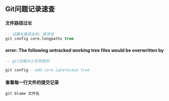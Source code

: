 ## Git问题记录速查



#### 文件路径过长

```sql
-- 设置长路径支持，再添加
git config core.longpaths true
```





####  error: The following untracked working tree files would be overwritten by

```sql
-- git忽略大小写导致的

git config --add core.ignorecase true
```



#### 查看每一行文件的提交记录

```sql
git blame 文件名
```

